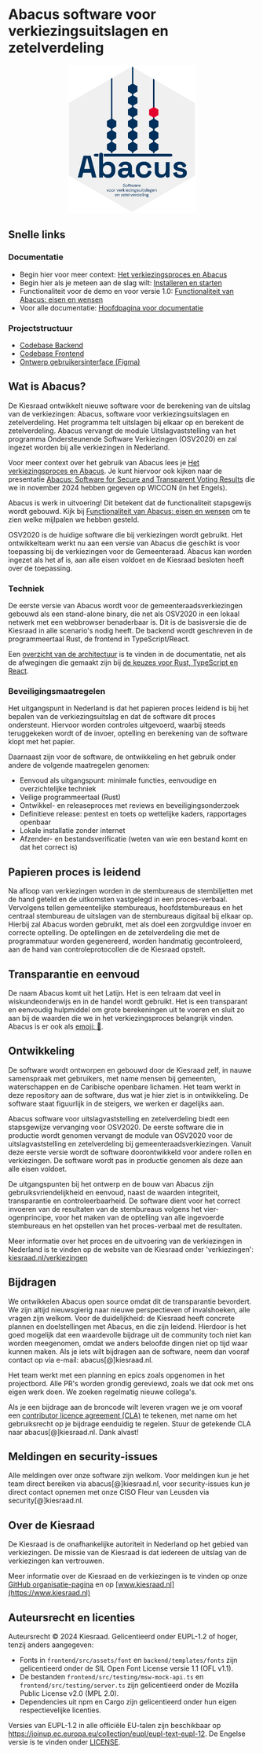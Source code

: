 # Abacus software voor verkiezingsuitslagen en zetelverdeling

<p align="center">
<img src="/documentatie/img/abacus.svg" alt="Abacus software voor verkiezingsuitslagen en zetelverdeling" height="300px">
</p>

## Snelle links

### Documentatie

- Begin hier voor meer context: [Het verkiezingsproces en Abacus](https://kiesraad.github.io/abacus-documentatie/verkiezingsproces-en-abacus.html)
- Begin hier als je meteen aan de slag wilt: [Installeren en starten](https://kiesraad.github.io/abacus-documentatie/installeren-en-starten.html)
- Functionaliteit voor de demo en voor versie 1.0: [Functionaliteit van Abacus: eisen en wensen](/documentatie/functionaliteit/functionaliteit-eisen-en-wensen.md)
- Voor alle documentatie: [Hoofdpagina voor documentatie](/documentatie/README.md)

### Projectstructuur

- [Codebase Backend](/backend/)
- [Codebase Frontend](/frontend/)
- [Ontwerp gebruikersinterface (Figma)](https://www.figma.com/design/xHDfsv69Nhmk3IrWC0303B/Public---Kiesraad---Abacus-optelsoftware?node-id=3190-28385&t=VnghjibSJMqrQepm-1)

## Wat is Abacus?

De Kiesraad ontwikkelt nieuwe software voor de berekening van de uitslag van de verkiezingen: Abacus, software voor verkiezingsuitslagen en zetelverdeling. Het programma telt uitslagen bij elkaar op en berekent de zetelverdeling. Abacus vervangt de module Uitslagvaststelling van het programma Ondersteunende Software Verkiezingen (OSV2020) en zal ingezet worden bij alle verkiezingen in Nederland.

Voor meer context over het gebruik van Abacus lees je [Het verkiezingsproces en Abacus](https://kiesraad.github.io/abacus-documentatie/verkiezingsproces-en-abacus.html). Je kunt hiervoor ook kijken naar de presentatie [Abacus: Software for Secure and Transparent Voting Results](https://youtu.be/qhYd_LNS2nQ) die we in november 2024 hebben gegeven op WICCON (in het Engels).

Abacus is werk in uitvoering! Dit betekent dat de functionaliteit stapsgewijs wordt gebouwd. Kijk bij [Functionaliteit van Abacus: eisen en wensen](/documentatie/functionaliteit/functionaliteit-eisen-en-wensen.md) om te zien welke mijlpalen we hebben gesteld. 

OSV2020 is de huidige software die bij verkiezingen wordt gebruikt. Het ontwikkelteam werkt nu aan een versie van Abacus die geschikt is voor toepassing bij de verkiezingen voor de Gemeenteraad. Abacus kan worden ingezet als het af is, aan alle eisen voldoet en de Kiesraad besloten heeft over de toepassing. 

### Techniek

De eerste versie van Abacus wordt voor de gemeenteraadsverkiezingen gebouwd als een stand-alone binary, die net als OSV2020 in een lokaal netwerk met een webbrowser benaderbaar is. Dit is de basisversie die de Kiesraad in alle scenario's nodig heeft. De backend wordt geschreven in de programmeertaal Rust, de frontend in TypeScript/React.

Een [overzicht van de architectuur](/documentatie/softwarearchitectuur/Overzicht.md) is te vinden in de documentatie, net als de afwegingen die gemaakt zijn bij [de keuzes voor Rust, TypeScript en React](</documentatie/softwarearchitectuur/overwegingen-talen-en-frameworks.md>).

### Beveiligingsmaatregelen

Het uitgangspunt in Nederland is dat het papieren proces leidend is bij het bepalen van de verkiezingsuitslag en dat de software dit proces ondersteunt. Hiervoor worden controles uitgevoerd, waarbij steeds teruggekeken wordt of de invoer, optelling en berekening van de software klopt met het papier.

Daarnaast zijn voor de software, de ontwikkeling en het gebruik onder andere de volgende maatregelen genomen:

- Eenvoud als uitgangspunt: minimale functies, eenvoudige en overzichtelijke techniek
- Veilige programmeertaal (Rust)
- Ontwikkel- en releaseproces met reviews en beveiligingsonderzoek
- Definitieve release: pentest en toets op wettelijke kaders, rapportages openbaar
- Lokale installatie zonder internet
- Afzender- en bestandsverificatie (weten van wie een bestand komt en dat het correct is)

## Papieren proces is leidend

Na afloop van verkiezingen worden in de stembureaus de stembiljetten met de hand geteld en de uitkomsten vastgelegd in een proces-verbaal. Vervolgens tellen gemeentelijke stembureaus, hoofdstembureaus en het centraal stembureau de uitslagen van de stembureaus digitaal bij elkaar op. Hierbij zal Abacus worden gebruikt, met als doel een zorgvuldige invoer en correcte optelling. De optellingen en de zetelverdeling die met de programmatuur worden gegenereerd, worden handmatig gecontroleerd, aan de hand van controleprotocollen die de Kiesraad opstelt.

## Transparantie en eenvoud

De naam Abacus komt uit het Latijn. Het is een telraam dat veel in wiskundeonderwijs en in de handel wordt gebruikt. Het is een transparant en eenvoudig hulpmiddel om grote berekeningen uit te voeren en sluit zo aan bij de waarden die we in het verkiezingsproces belangrijk vinden. Abacus is er ook als [emoji: 🧮](https://unicode.org/emoji/charts/full-emoji-list.html#1f9ee).

## Ontwikkeling

De software wordt ontworpen en gebouwd door de Kiesraad zelf, in nauwe samenspraak met gebruikers, met name mensen bij gemeenten, waterschappen en de Caribische openbare lichamen. Het team werkt in deze repository aan de software, dus wat je hier ziet is in ontwikkeling. De software staat figuurlijk in de steigers, we werken er dagelijks aan.

Abacus software voor uitslagvaststelling en zetelverdeling biedt een stapsgewijze vervanging voor OSV2020. De eerste software die in productie wordt genomen vervangt de module van OSV2020 voor de uitslagvaststelling en zetelverdeling bij gemeenteraadsverkiezingen. Vanuit deze eerste versie wordt de software doorontwikkeld voor andere rollen en verkiezingen. De software wordt pas in productie genomen als deze aan alle eisen voldoet.

De uitgangspunten bij het ontwerp en de bouw van Abacus zijn gebruiksvriendelijkheid en eenvoud, naast de waarden integriteit, transparantie en controleerbaarheid. De software dient voor het correct invoeren van de resultaten van de stembureaus volgens het vier-ogenprincipe, voor het maken van de optelling van alle ingevoerde stembureaus en het opstellen van het proces-verbaal met de resultaten.

Meer informatie over het proces en de uitvoering van de verkiezingen in Nederland is te vinden op de website van de Kiesraad onder 'verkiezingen': [kiesraad.nl/verkiezingen](https://www.kiesraad.nl/verkiezingen)

## Bijdragen

We ontwikkelen Abacus open source omdat dit de transparantie bevordert. We zijn altijd nieuwsgierig naar nieuwe perspectieven of invalshoeken, alle vragen zijn welkom. Voor de duidelijkheid: de Kiesraad heeft concrete plannen en doelstellingen met Abacus, en die zijn leidend. Hierdoor is het goed mogelijk dat een waardevolle bijdrage uit de community toch niet kan worden meegenomen, omdat we anders beloofde dingen niet op tijd waar kunnen maken. Als je iets wilt bijdragen aan de software, neem dan vooraf contact op via e-mail: abacus[@]kiesraad.nl.

Het team werkt met een planning en epics zoals opgenomen in het projectbord. Alle PR's worden grondig gereviewd, zoals we dat ook met ons eigen werk doen. We zoeken regelmatig nieuwe collega's.

Als je een bijdrage aan de broncode wilt leveren vragen we je om vooraf een [contributor licence agreement (CLA)](/CLA.md) te tekenen, met name om het gebruiksrecht op je bijdrage eenduidig te regelen. Stuur de getekende CLA naar abacus[@]kiesraad.nl. Dank alvast!

## Meldingen en security-issues

Alle meldingen over onze software zijn welkom. Voor meldingen kun je het team direct bereiken via abacus[@]kiesraad.nl, voor security-issues kun je direct contact opnemen met onze CISO Fleur van Leusden via security[@]kiesraad.nl.

## Over de Kiesraad

De Kiesraad is de onafhankelijke autoriteit in Nederland op het gebied van verkiezingen. De missie van de Kiesraad is dat iedereen de uitslag van de verkiezingen kan vertrouwen.

Meer informatie over de Kiesraad en de verkiezingen is te vinden op onze [GitHub organisatie-pagina](https://github.com/kiesraad) en op [www.kiesraad.nl](https://www.kiesraad.nl)

## Auteursrecht en licenties

Auteursrecht © 2024 Kiesraad.
Gelicentieerd onder EUPL-1.2 of hoger, tenzij anders aangegeven:

- Fonts in `frontend/src/assets/font` en `backend/templates/fonts` zijn gelicentieerd onder de SIL Open Font License versie 1.1 (OFL v1.1).
- De bestanden `frontend/src/testing/msw-mock-api.ts` en `frontend/src/testing/server.ts`
  zijn gelicentieerd onder de Mozilla Public License v2.0 (MPL 2.0).
- Dependencies uit npm en Cargo zijn gelicentieerd onder hun eigen respectievelijke licenties.

Versies van EUPL-1.2 in alle officiële EU-talen zijn beschikbaar op
<https://joinup.ec.europa.eu/collection/eupl/eupl-text-eupl-12>.
De Engelse versie is te vinden onder [LICENSE](LICENSE).
